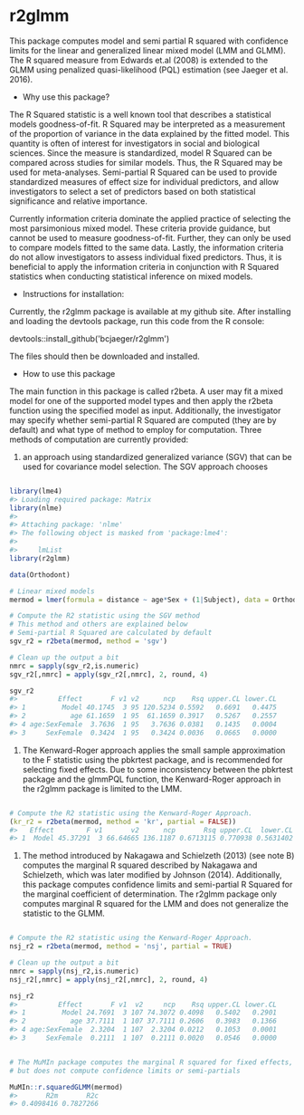 
<!-- README.md is generated from README.Rmd. Please edit that file -->
r2glmm
======

This package computes model and semi partial R squared with confidence limits for the linear and generalized linear mixed model (LMM and GLMM). The R squared measure from Edwards et.al (2008) is extended to the GLMM using penalized quasi-likelihood (PQL) estimation (see Jaeger et al. 2016).

-   Why use this package?

The R Squared statistic is a well known tool that describes a statistical models goodness-of-fit. R Squared may be interpreted as a measurement of the proportion of variance in the data explained by the fitted model. This quantity is often of interest for investigators in social and biological sciences. Since the measure is standardized, model R Squared can be compared across studies for similar models. Thus, the R Squared may be used for meta-analyses. Semi-partial R Squared can be used to provide standardized measures of effect size for individual predictors, and allow investigators to select a set of predictors based on both statistical significance and relative importance.

Currently information criteria dominate the applied practice of selecting the most parsimonious mixed model. These criteria provide guidance, but cannot be used to measure goodness-of-fit. Further, they can only be used to compare models fitted to the same data. Lastly, the information criteria do not allow investigators to assess individual fixed predictors. Thus, it is beneficial to apply the information criteria in conjunction with R Squared statistics when conducting statistical inference on mixed models.

-   Instructions for installation:

Currently, the r2glmm package is available at my github site. After installing and loading the devtools package, run this code from the R console:

devtools::install\_github('bcjaeger/r2glmm')

The files should then be downloaded and installed.

-   How to use this package

The main function in this package is called r2beta. A user may fit a mixed model for one of the supported model types and then apply the r2beta function using the specified model as input. Additionally, the investigator may specify whether semi-partial R Squared are computed (they are by default) and what type of method to employ for computation. Three methods of computation are currently provided:

1.  an approach using standardized generalized variance (SGV) that can be used for covariance model selection. The SGV approach chooses

``` r

library(lme4)
#> Loading required package: Matrix
library(nlme)
#> 
#> Attaching package: 'nlme'
#> The following object is masked from 'package:lme4':
#> 
#>     lmList
library(r2glmm)

data(Orthodont)

# Linear mixed models
mermod = lmer(formula = distance ~ age*Sex + (1|Subject), data = Orthodont)

# Compute the R2 statistic using the SGV method
# This method and others are explained below
# Semi-partial R Squared are calculated by default
sgv_r2 = r2beta(mermod, method = 'sgv')

# Clean up the output a bit
nmrc = sapply(sgv_r2,is.numeric)
sgv_r2[,nmrc] = apply(sgv_r2[,nmrc], 2, round, 4)

sgv_r2
#>          Effect       F v1 v2      ncp    Rsq upper.CL lower.CL
#> 1         Model 40.1745  3 95 120.5234 0.5592   0.6691   0.4475
#> 2           age 61.1659  1 95  61.1659 0.3917   0.5267   0.2557
#> 4 age:SexFemale  3.7636  1 95   3.7636 0.0381   0.1435   0.0004
#> 3     SexFemale  0.3424  1 95   0.3424 0.0036   0.0665   0.0000
```

1.  The Kenward-Roger approach applies the small sample approximation to the F statistic using the pbkrtest package, and is recommended for selecting fixed effects. Due to some inconsistency between the pbkrtest package and the glmmPQL function, the Kenward-Roger approach in the r2glmm package is limited to the LMM.

``` r

# Compute the R2 statistic using the Kenward-Roger Approach.
(kr_r2 = r2beta(mermod, method = 'kr', partial = FALSE))
#>   Effect        F v1       v2      ncp       Rsq upper.CL  lower.CL
#> 1  Model 45.37291  3 66.64665 136.1187 0.6713115 0.770938 0.5631402
```

1.  The method introduced by Nakagawa and Schielzeth (2013) (see note B) computes the marginal R squared described by Nakagawa and Schielzeth, which was later modified by Johnson (2014). Additionally, this package computes confidence limits and semi-partial R Squared for the marginal coefficient of determination. The r2glmm package only computes marginal R squared for the LMM and does not generalize the statistic to the GLMM.

``` r

# Compute the R2 statistic using the Kenward-Roger Approach.
nsj_r2 = r2beta(mermod, method = 'nsj', partial = TRUE)

# Clean up the output a bit
nmrc = sapply(nsj_r2,is.numeric)
nsj_r2[,nmrc] = apply(nsj_r2[,nmrc], 2, round, 4)

nsj_r2
#>          Effect       F v1  v2     ncp    Rsq upper.CL lower.CL
#> 1         Model 24.7691  3 107 74.3072 0.4098   0.5402   0.2901
#> 2           age 37.7111  1 107 37.7111 0.2606   0.3983   0.1366
#> 4 age:SexFemale  2.3204  1 107  2.3204 0.0212   0.1053   0.0001
#> 3     SexFemale  0.2111  1 107  0.2111 0.0020   0.0546   0.0000


# The MuMIn package computes the marginal R squared for fixed effects,
# but does not compute confidence limits or semi-partials

MuMIn::r.squaredGLMM(mermod)
#>       R2m       R2c 
#> 0.4098416 0.7827266
```
